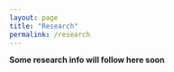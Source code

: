 ```yaml
---
layout: page
title: "Research"
permalink: /research
---
```


**Some research info will follow here soon**

